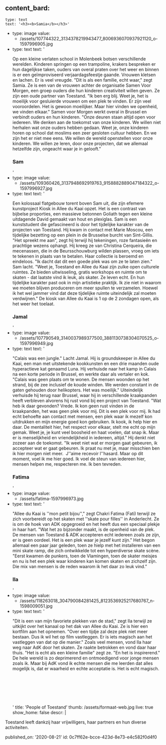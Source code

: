 content_bard:
  -
    type: text
    text: '<h3><b>Samia</b></h3>'
  -
    type: image
    value:
      - /assets/107744322_3134378219943477_8006936070937921120_o-1597996905.jpg
  -
    type: text
    text: '<p>Op een kleine verlaten school in Molenbeek botsen verschillende werelden. Kinderen springen op een trampoline, krakers bespreken er hun dagelijkse taken, ouders van overal praten over het weer en binnen is er een geïmproviseerd verjaardagsfeestje gaande. Vrouwen kletsen en lachen. Er is veel vreugde. "Dit is als een familie, echt waar," zegt Samia. Ze is een van de vrouwen achter de organisatie Samen Voor Morgen, een groep ouders die hun kinderen creativiteit willen geven. Ze zijn een oude partner van Toestand. "Ik ben erg blij. Weet je, het is moeilijk voor gesluierde vrouwen om een plek te vinden. Er zijn veel vooroordelen. Het is gewoon moeilijker. Maar hier vinden we openheid, we vinden elkaar." Samen voor Morgen werkt overal in Brussel en verbindt ouders en hun kinderen. "Onze deuren staan altijd open voor iedereen. We denken aan de toekomst van onze kinderen. We willen niet herhalen wat onze ouders hebben gedaan. Weet je, onze kinderen horen op school dat moslims een zeer gesloten cultuur hebben. En we zijn het er niet mee eens. We willen de wereld openstellen voor onze kinderen. We willen ze leren, door onze projecten, dat we allemaal hetzelfde zijn, ongeacht waar je in gelooft."<br></p><h3><b>Sam</b></h3>'
  -
    type: image
    value:
      - /assets/109360426_3137948692919763_9158882889047184322_o-1597996927.jpg
  -
    type: text
    text: '<p>Een kolossaal flatgebouw torent boven Sam uit, die zijn efemere kunstproject Kiosk in Allee du Kaai opzet. Het is een contrast van bijbelse proporties, een massieve betonnen Goliath tegen een kleine uitdagende David gemaakt van hout en plexiglas. Sam is een kunststudent die gefascineerd is door het tijdelijke karakter van de projecten van Toestand. Hij kwam in contact met Marie Moscou, een tijdelijke bezetting op een plein in de Brusselse burcht van Sint-Gillis. "Het spreekt me aan", zegt hij terwijl hij tekeningen, roze fantasieën en prachtige wezens ophangt. Hij kreeg ze van Christina Cerqueira, die mecenassen, die in de Beursschouwburg wilden plassen, vroeg om iets te tekenen in plaats van te betalen. Haar collectie is beroemd en eindeloos. "Ik dacht dat dit een goede plek was om ze te laten zien." Sam lacht. "Weet je, Toestand en Allee du Kaai zijn zulke open culturele ruimtes. Ze bieden uitwisseling, gratis workshops en ruimte om te skaten - dat laatste vind ik leuk, als skater. Ze leven echt. En hun tijdelijke karakter past ook in mijn artistieke praktijk. Ik zie niet in waarom we moeten blijven produceren om meer spullen te verzamelen. Hoewel ik het wel jammer vind dat deze tijdelijke ruimte uiteindelijk zal moeten verdwijnen." De kiosk van Allee du Kaai is 1 op de 2 zondagen open, als het weer het toelaat.<br></p><h3><b>Jamal</b></h3>'
  -
    type: image
    value:
      - /assets/107790549_3140037989377500_3881130738304070525_o-1597996949.jpg
  -
    type: text
    text: '<p>"Calais was een jungle." Lacht Jamal. Hij is groundskeeper in Allee du Kaai, een man met uitstekende kookkunsten en een drie maanden oude hyperactieve kat genaamd Luna. Hij verhuisde naar het kamp in Calais na een korte periode in Brussel, en werkte daar als vertaler en kok. "Calais was geen plaats om te wonen. De mensen woonden op het strand, bij de zee inclusief de koude winden. We werden constant in de gaten gehouden door helikopters. Het was moeilijk." Uiteindelijk verhuisde hij terug naar Brussel, waar hij in verschillende kraakpanden heeft verbleven alvorens hij rust vond bij een project van Toestand. "Wat heb ik daar gevonden? Vrede. Ik kon geen rust vinden in de kraakpanden, het was geen plek voor mij. Dit is een plek voor mij. Ik had echt behoefte aan contact met mensen, een plek waar ik mezelf kon uitdrukken en mijn energie goed kon gebruiken. Ik kook, ik help hier en daar. De mentaliteit hier, het respect voor elkaar, stelt me echt op mijn gemak. Weet je, je kunt veel boosheid en haat voelen, dat snap ik. Maar er is menselijkheid en vriendelijkheid in iedereen, altijd." Hij denkt niet zozeer aan de toekomst. "Ik weet niet wat er morgen gaat gebeuren, ik accepteer wat er gaat gebeuren. Ik praat nu met je, maar misschien ben ik hier morgen niet meer.&nbsp; J''aime recevoir l''hasard. Maar op dit moment, voel ik me hier goed. Ik voel de steun van iedereen hier, mensen helpen me, respecteren me. Ik ben tevreden.<br></p><h3><b>Fatima</b></h3>'
  -
    type: image
    value:
      - /assets/fatima-1597996973.jpg
  -
    type: text
    text: '<p>"Allee du Kaai is ''mon petit bijou''," zegt Chakri Fatima (Fati) terwijl ze zich voorbereidt op het skaten met ''skate pour filles'' in Anderlecht. Ze is om de hoek van ADK opgegroeid en het heeft dus een speciaal plekje in haar hart. "Wat het zo bijzonder maakt, is de openheid van de plek. De mensen van Toestand &amp; ADK accepteren echt iedereen zoals ze zijn, er is geen oordeel. Het is een plek waar je jezelf kunt zijn." Het begon allemaal een paar jaar geleden, toen ze hielp met het installeren van een mini skate ramp, die zich ontwikkelde tot een hyperdiverse skate scène. "Eerst kwamen de punkers, toen de Vlamingen, toen de skater meisjes en nu is het een plek waar kinderen kan komen skaten en zichzelf zijn. Die mix van mensen is de reden waarom ik het daar zo leuk vind.”<br></p><h3>Ila</h3>'
  -
    type: image
    value:
      - /assets/118263018_304790084281425_8123536925217680767_n-1598009051.jpg
  -
    type: text
    text: '<p>"Dit is een van mijn favoriete plekken van de stad," zegt Ila terwijl ze uitkijkt over het kanaal op het dak van Allee du Kaai. Ze is hier een kortfilm aan het opnemen. "Over een tijdje zal deze plek niet meer bestaan. Dus ik wil het op film vastleggen. Er is iets magisch aan het vastleggen van dat op die manier." Zoals veel mensen, vond Ila haar weg naar AdK door het skaten. Ze raakte betrokken en vond daar haar thuis. "Het is echt als een kleine familie" zegt ze. "En het is inspirerend." De hele wereld is zo deprimerend en ontmoedigend voor jonge mensen zoals ik. Maar bij AdK vond ik echte mensen die me leerden dat alles mogelijk is, dat er waarheid en echte acceptatie is. Het is echt magisch.&nbsp;</p><p><br></p><p><br></p><p><br></p>'
title: 'People of Toestand'
thumb: /assets/formaat-web.jpg
live: true
show_home: false
descr: |
  <p>Toestand leeft dankzij haar vrijwilligers, haar partners en hun diverse activiteiten. <br>
  </p>
published_on: '2020-08-21'
id: 0c7ff62e-bcce-423d-8e73-e4c582f0d4f0
